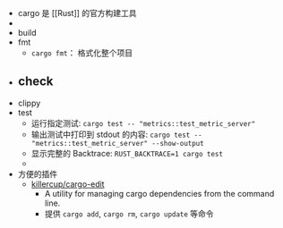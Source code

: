 - cargo 是 [[Rust]] 的官方构建工具
-
- build
- fmt
	- `cargo fmt`： 格式化整个项目
- check
	-
- clippy
- test
	- 运行指定测试: `cargo test -- "metrics::test_metric_server"`
	- 输出测试中打印到 stdout 的内容: `cargo test -- "metrics::test_metric_server" --show-output`
	- 显示完整的 Backtrace: `RUST_BACKTRACE=1 cargo test`
	-
- 方便的插件
	- [killercup/cargo-edit](https://github.com/killercup/cargo-edit)
		- A utility for managing cargo dependencies from the command line.
		- 提供 `cargo add`, `cargo rm`, `cargo update` 等命令